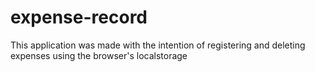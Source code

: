 # expense-record
This application was made with the intention of registering and deleting expenses using the browser's localstorage
